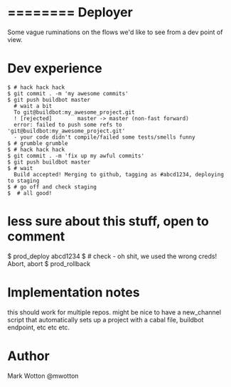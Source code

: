 ========
Deployer
========

Some vague ruminations on the flows we'd like to see from a dev point
of view.

Dev experience
==============


    $ # hack hack hack
    $ git commit . -m 'my awesome commits'
    $ git push buildbot master
      # wait a bit
      To git@buildbot:my_awesome_project.git
      ! [rejected]        master -> master (non-fast forward)
      error: failed to push some refs to 'git@buildbot:my_awesome_project.git'
      - your code didn't compile/failed some tests/smells funny
    $ # grumble grumble
    $ # hack hack hack
    $ git commit . -m 'fix up my awful commits'
    $ git push buildbot master
    $ # wait
      Build accepted! Merging to github, tagging as #abcd1234, deploying to staging
    $ # go off and check staging
    $  # all good!

# less sure about this stuff, open to comment
 $ prod_deploy abcd1234
 $ # check - oh shit, we used the wrong creds! Abort, abort
 $ prod_rollback
 
Implementation notes
====================

this should work for multiple repos. might be nice to have a
new_channel script that automatically sets up a project with a cabal
file, buildbot endpoint, etc etc etc.



Author
======
Mark Wotton @mwotton
